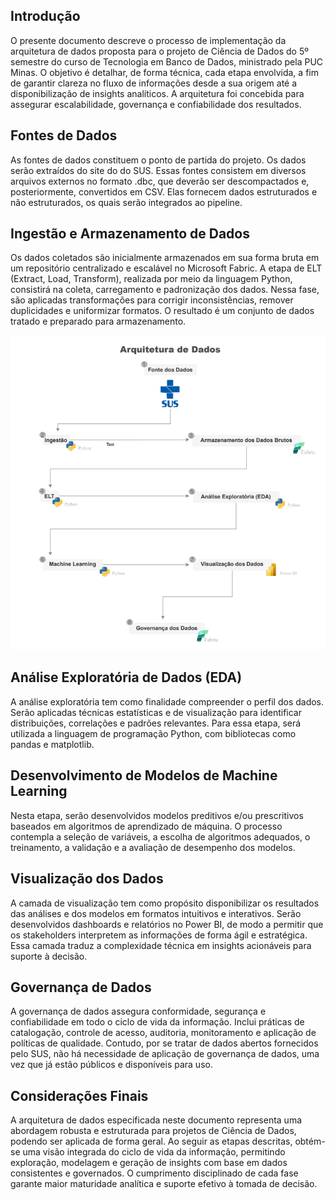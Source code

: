 ## **Introdução**

O presente documento descreve o processo de implementação da arquitetura de dados proposta para o projeto de Ciência de Dados do 5º semestre do curso de Tecnologia em Banco de Dados, ministrado pela PUC Minas. O objetivo é detalhar, de forma técnica, cada etapa envolvida, a fim de garantir clareza no fluxo de informações desde a sua origem até a disponibilização de insights analíticos. A arquitetura foi concebida para assegurar escalabilidade, governança e confiabilidade dos resultados.

## **Fontes de Dados**

As fontes de dados constituem o ponto de partida do projeto. Os dados serão extraídos do site do do SUS. Essas fontes consistem em diversos arquivos externos no formato .dbc, que deverão ser descompactados e, posteriormente, convertidos em CSV. Elas fornecem dados estruturados e não estruturados, os quais serão integrados ao pipeline.

## **Ingestão e Armazenamento de Dados**

Os dados coletados são inicialmente armazenados em sua forma bruta em um repositório centralizado e escalável no Microsoft Fabric.
A etapa de ELT (Extract, Load, Transform), realizada por meio da linguagem Python, consistirá na coleta, carregamento e padronização dos dados. Nessa fase, são aplicadas transformações para corrigir inconsistências, remover duplicidades e uniformizar formatos. O resultado é um conjunto de dados tratado e preparado para armazenamento.

<p align="center">
  <img src="arquivos/fluxograma_arquitetura.PNG" alt="Fluxo da Arquitetura" width="600"/>
</p>

## **Análise Exploratória de Dados (EDA)**

A análise exploratória tem como finalidade compreender o perfil dos dados. Serão aplicadas técnicas estatísticas e de visualização para identificar distribuições, correlações e padrões relevantes. Para essa etapa, será utilizada a linguagem de programação Python, com bibliotecas como pandas e matplotlib.

## **Desenvolvimento de Modelos de Machine Learning**

Nesta etapa, serão desenvolvidos modelos preditivos e/ou prescritivos baseados em algoritmos de aprendizado de máquina. O processo contempla a seleção de variáveis, a escolha de algoritmos adequados, o treinamento, a validação e a avaliação de desempenho dos modelos.

## **Visualização dos Dados**

A camada de visualização tem como propósito disponibilizar os resultados das análises e dos modelos em formatos intuitivos e interativos. Serão desenvolvidos dashboards e relatórios no Power BI, de modo a permitir que os stakeholders interpretem as informações de forma ágil e estratégica. Essa camada traduz a complexidade técnica em insights acionáveis para suporte à decisão.

## **Governança de Dados**

A governança de dados assegura conformidade, segurança e confiabilidade em todo o ciclo de vida da informação. Inclui práticas de catalogação, controle de acesso, auditoria, monitoramento e aplicação de políticas de qualidade. Contudo, por se tratar de dados abertos fornecidos pelo SUS, não há necessidade de aplicação de governança de dados, uma vez que já estão públicos e disponíveis para uso.

## **Considerações Finais**
A arquitetura de dados especificada neste documento representa uma abordagem robusta e estruturada para projetos de Ciência de Dados, podendo ser aplicada de forma geral. Ao seguir as etapas descritas, obtém-se uma visão integrada do ciclo de vida da informação, permitindo exploração, modelagem e geração de insights com base em dados consistentes e governados. O cumprimento disciplinado de cada fase garante maior maturidade analítica e suporte efetivo à tomada de decisão.


